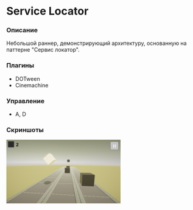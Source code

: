 # Service Locator

### Описание
Небольшой раннер, демонстрирующий архитектуру, основанную на паттерне "Сервис локатор".

### Плагины
- DOTween
- Cinemachine

### Управление
- A, D

### Скриншоты
<img src="Assets/Resources/Runner.png" width="300">
